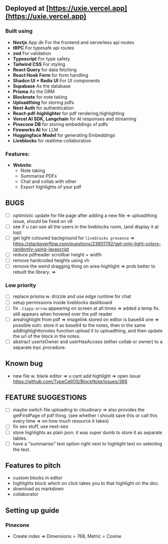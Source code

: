## Deployed at [https://uxie.vercel.app](https://uxie.vercel.app)

### Built using

- **Nextjs** App dir For the frontend and serverless api routes
- **tRPC** For typesafe api routes
- **zod** For validation
- **Typescript** For type safety
- **Tailwind CSS** For styling
- **React Query** for data fetching
- **React Hook Form** for form handling
- **Shadcn UI + Radix UI** For UI components
- **Supabase** As the database
- **Prisma** As the ORM
- **Blocknote** for note taking
- **Uploadthing** for storing pdfs
- **Next Auth** for authentication
- **React-pdf-highlighter** for pdf rendering,highlighting
- **Vercel AI SDK, Langchain** for AI responses and streaming
- **Pinecone DB** for storing embeddings of pdfs
- **Fireworks AI** for LLM
- **Huggingface Model** for generating Embeddings
- **Liveblocks** for realtime collaboration

### Features:

- **Website**:
  - Note taking
  - Summarise PDFs
  - Chat and collab with other
  - Export highlights of your pdf

## BUGS

- [ ] optimistic update for file page after adding a new file => uploadthing issue, should be fixed on v6
- [ ] see if u can see all the users in the liveblocks room, (and display it at top)
- [ ] get light coloured background for `liveblocks presence` => https://stackoverflow.com/questions/23601792/get-only-light-colors-randomly-using-javascript
- [ ] reduce pdfreader scrollbar height + width
- [ ] remove hardcoded heights using vh
- [ ] remove the weird dragging thing on area-highlight => prob better to rebuilt the library. =>

### Low priority

- [ ] replace prisma w. drizzle and use edge runtime for chat
- [ ] setup permissions inside liveblocks dashboard
- [ ] fix `.tippy-arrow` appearing on screen at all times => added a temp fix. still appears when hovered over the pdf reader
- [ ] areahighlight from pdf => imagelink stored on editor is base64 one => possible soln: store it as base64 to the notes, then in the same addhighlighttonotes function upload it to uploadthing, and then update the url of the block in the notes.
- [ ] abstract userIsOwner and userHasAccess (either collab or owner) to a separate trpc procedure.

## Known bug

- new file w. blank editor => u cant add highlight => open issue https://github.com/TypeCellOS/BlockNote/issues/366

## FEATURE SUGGESTIONS

- [ ] maybe switch file uploading to cloudinary => also provides the getFirstPage of pdf thing. (see whether i should save this or call this every time => on how much resource it takes)
- [ ] fix seo stuff, use next-seo
- [ ] store highlights as plain json. it was super dumb to store it as separate tables.
- [ ] have a "summarise" text option right next to highlight text on selecting the text.

## Features to pitch

- custom blocks in editor
- highlights block which on click takes you to that highlight on the doc.
- download as markdown
- collaborator

## Setting up guide

### Pinecone

- Create index => Dimensions = 768, Metric = Cosine
